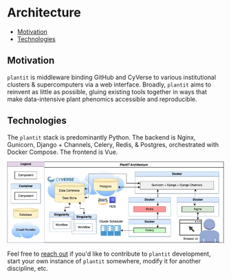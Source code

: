# Architecture

<!-- START doctoc generated TOC please keep comment here to allow auto update -->
<!-- DON'T EDIT THIS SECTION, INSTEAD RE-RUN doctoc TO UPDATE -->


- [Motivation](#motivation)
- [Technologies](#technologies)

<!-- END doctoc generated TOC please keep comment here to allow auto update -->

## Motivation

`plantit` is middleware binding GitHub and CyVerse to various institutional clusters & supercomputers via a web interface. Broadly, `plantit` aims to reinvent as little as possible, gluing existing tools together in ways that make data-intensive plant phenomics accessible and reproducible.

## Technologies

The `plantit` stack is predominantly Python. The backend is Nginx, Gunicorn, Django + Channels, Celery, Redis, & Postgres, orchestrated with Docker Compose. The frontend is Vue.

![Architecture](../../media/arch.jpg)

Feel free to [reach out](mailto:wbonelli@uga.edu) if you'd like to contribute to `plantit` development, start your own instance of `plantit` somewhere, modify it for another discipline, etc.
